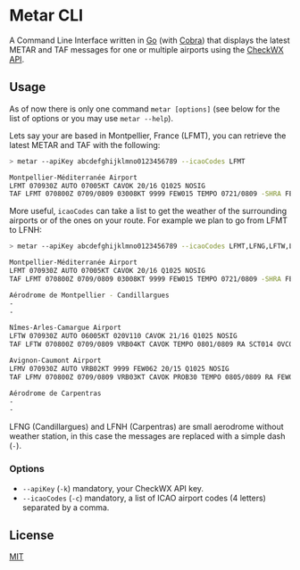 # Metar CLI

A Command Line Interface written in [Go](https://go.dev/) (with [Cobra](https://github.com/spf13/cobra)) that displays the latest METAR and TAF messages for one or multiple airports using the [CheckWX API](https://www.checkwxapi.com/).

## Usage

As of now there is only one command `metar [options]` (see below for the list of options or you may use `metar --help`).

Lets say your are based in Montpellier, France (LFMT), you can retrieve the latest METAR and TAF with the following:
```bash
> metar --apiKey abcdefghijklmno0123456789 --icaoCodes LFMT

Montpellier-Méditerranée Airport
LFMT 070930Z AUTO 07005KT CAVOK 20/16 Q1025 NOSIG
TAF LFMT 070800Z 0709/0809 03008KT 9999 FEW015 TEMPO 0721/0809 -SHRA FEW065TCU BKN070

```

More useful, `icaoCodes` can take a list to get the weather of the surrounding airports or of the ones on your route. For example we plan to go from LFMT to LFNH:
```bash
> metar --apiKey abcdefghijklmno0123456789 --icaoCodes LFMT,LFNG,LFTW,LFMV,LFNH

Montpellier-Méditerranée Airport
LFMT 070930Z AUTO 07005KT CAVOK 20/16 Q1025 NOSIG
TAF LFMT 070800Z 0709/0809 03008KT 9999 FEW015 TEMPO 0721/0809 -SHRA FEW065TCU BKN070

Aérodrome de Montpellier - Candillargues
-
-

Nîmes-Arles-Camargue Airport
LFTW 070930Z AUTO 06005KT 020V110 CAVOK 21/16 Q1025 NOSIG
TAF LFTW 070800Z 0709/0809 VRB04KT CAVOK TEMPO 0801/0809 RA SCT014 OVC060

Avignon-Caumont Airport
LFMV 070930Z AUTO VRB02KT 9999 FEW062 20/15 Q1025 NOSIG
TAF LFMV 070800Z 0709/0809 VRB03KT CAVOK PROB30 TEMPO 0805/0809 RA FEW014 OVC080

Aérodrome de Carpentras
-
-

```

LFNG (Candillargues) and LFNH (Carpentras) are small aerodrome without weather station, in this case the messages are replaced with a simple dash (`-`).

### Options
- `--apiKey` (`-k`) mandatory, your CheckWX API key.
- `--icaoCodes` (`-c`) mandatory, a list of ICAO airport codes (4 letters) separated by a comma.

## License
[MIT](./LICENSE)

